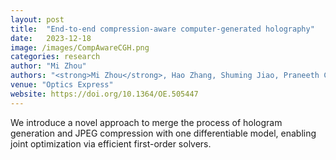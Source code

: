 ```yaml
---
layout: post
title:  "End-to-end compression-aware computer-generated holography"
date:   2023-12-18 
image: /images/CompAwareCGH.png
categories: research
author: "Mi Zhou"
authors: "<strong>Mi Zhou</strong>, Hao Zhang, Shuming Jiao, Praneeth Chakravarthula, Zihan Geng"
venue: "Optics Express"
website: https://doi.org/10.1364/OE.505447
---
```

We introduce a novel approach to merge the process of hologram generation and JPEG compression with one differentiable model, enabling joint optimization via efficient first-order solvers.